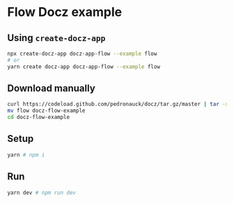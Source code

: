 # Flow Docz example

## Using `create-docz-app`

```sh
npx create-docz-app docz-app-flow --example flow
# or
yarn create docz-app docz-app-flow --example flow
```

## Download manually

```sh
curl https://codeload.github.com/pedronauck/docz/tar.gz/master | tar -xz --strip=2 docz-master/examples/flow
mv flow docz-flow-example
cd docz-flow-example
```

## Setup

```sh
yarn # npm i
```

## Run

```sh
yarn dev # npm run dev
```
